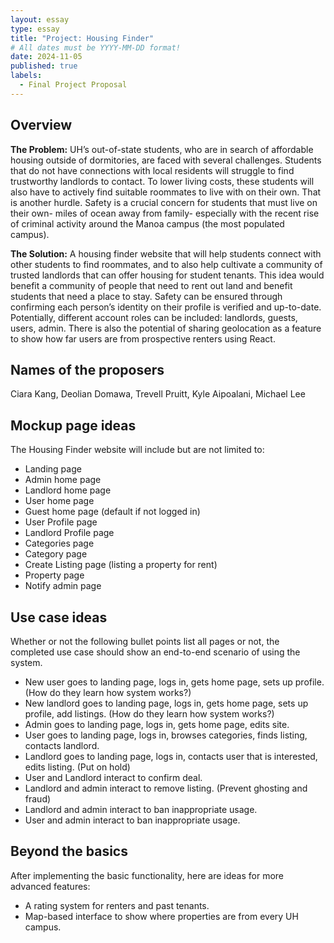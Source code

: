 ```yaml
---
layout: essay
type: essay
title: "Project: Housing Finder"
# All dates must be YYYY-MM-DD format!
date: 2024-11-05
published: true
labels:
  - Final Project Proposal
---
```


## Overview

**The Problem:** UH’s out-of-state students, who are in search of affordable housing outside of dormitories, are faced with several challenges. Students that do not have connections with local residents will struggle to find trustworthy landlords to contact. To lower living costs, these students will also have to actively find suitable roommates to live with on their own. That is another hurdle. Safety is a crucial concern for students that must live on their own- miles of ocean away from family- especially with the recent rise of criminal activity around the Manoa campus (the most populated campus).

**The Solution:** A housing finder website that will help students connect with other students to find roommates, and to also help cultivate a community of trusted landlords that can offer housing for student tenants. This idea would benefit a community of people that need to rent out land and benefit students that need a place to stay. Safety can be ensured through confirming each person’s identity on their profile is verified and up-to-date. Potentially, different account roles can be included: landlords, guests, users, admin. There is also the potential of sharing geolocation as a feature to show how far users are from prospective renters using React.

## Names of the proposers

Ciara Kang, Deolian Domawa, Trevell Pruitt, Kyle Aipoalani, Michael Lee

## Mockup page ideas

The Housing Finder website will include but are not limited to:
* Landing page
* Admin home page
* Landlord home page
* User home page
* Guest home page (default if not logged in)
* User Profile page
* Landlord Profile page
* Categories page
* Category page
* Create Listing page (listing a property for rent)
* Property page
* Notify admin page

## Use case ideas

Whether or not the following bullet points list all pages or not, the completed use case should show an end-to-end scenario of using the system.

* New user goes to landing page, logs in, gets home page, sets up profile. (How do they learn how system works?)
* New landlord goes to landing page, logs in, gets home page, sets up profile, add listings. (How do they learn how system works?)
* Admin goes to landing page, logs in, gets home page, edits site.
* User goes to landing page, logs in, browses categories, finds listing, contacts landlord.
* Landlord goes to landing page, logs in, contacts user that is interested, edits listing. (Put on hold)
* User and Landlord interact to confirm deal.
* Landlord and admin interact to remove listing. (Prevent ghosting and fraud)
* Landlord and admin interact to ban inappropriate usage.
* User and admin interact to ban inappropriate usage.


## Beyond the basics

After implementing the basic functionality, here are ideas for more advanced features:

* A rating system for renters and past tenants.
* Map-based interface to show where properties are from every UH campus.
